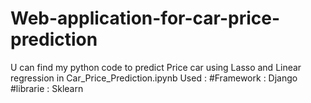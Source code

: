# Web-application-for-car-price-prediction
U can find my python code to predict Price car using Lasso and Linear regression in  Car_Price_Prediction.ipynb
Used : 
#Framework : Django
#librarie : Sklearn 
